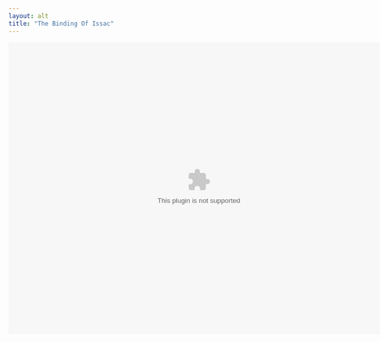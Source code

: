 ```yaml
---
layout: alt
title: "The Binding Of Issac"
---
```

<embed src="The Binding of Isaac.swf" width="750" height="575"></embed>
